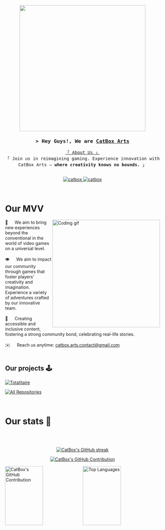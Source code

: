 <h3  align="center">
<img width="410px" src="https://github.com/CatBoxArts/CatBoxArts/assets/141590555/2bd35e71-64ea-4be0-a000-7dc0f8e26f91" />
</h3>

<!-- Intro  -->
<h3 align="center">
        <samp>&gt; Hey Guys!, We are
                <b><a target="_blank" href="https://github.com/CatBoxArts">CatBox Arts</a></b>
        </samp>
</h3>


<p align="center"> 
  <samp>
    <a href="https://www.google.com/search?q=Saif+Al+Siam">「 About Us 」</a>
    <br>
    「 Join us in reimagining gaming. Experience innovation with CatBox Arts – <b>where creativity knows no bounds.</b> 」
    <br>
    <br>
  </samp>
</p>

<p align="center">
 <a href="https://giddy-pond-e15.notion.site/CatBox-Art-s-bf5bd443843f41928483acfe3731b3c5?pvs=4" target="blank">
  <img src="https://img.shields.io/badge/Notion-white?style=for-the-badge&logo=notion&logoColor=black" alt="catbox" />
 </a>
 <a href="https://www.figma.com/@catbox" target="_blank">
  <img src="https://img.shields.io/badge/Figma-white?style=for-the-badge&logo=figma&logoColor=black" alt="catbox"/>
 </a>
  </a> 
</p>
<br />

<!-- About Section -->
 # Our MVV
 
<p>
 <img align="right" width="350" src="/assets/programmer.gif" alt="Coding gif" />
  
 🎯 &emsp; We aim to bring new experiences beyond the conventional in the world of video games on a universal level. <br/><br/>
 👁️ &emsp; We aim to impact our community through games that foster players' creativity and imagination. Experience a variety of adventures crafted by our innovative team.<br/><br/>
 🚀 &emsp; Creating accessible and inclusive content, fostering a strong community bond, celebrating real-life stories.<br/><br/>
 ✉️ &emsp; Reach us anytime: catbox.arts.contact@gmail.com<br/><br/>

</p>

## Our projects 🕹
[![Totalitaire](https://github-readme-stats.vercel.app/api/pin/?username=CatBoxArtsCo&repo=totalitaire&border_color=FFFFFF&bg_color=0D1117&title_color=C9D1D9&text_color=8B949E&icon_color=FFFFFF)](https://github.com/CatBoxArtsCo/Totalitaire)

<p align="left">
  <a href="https://github.com/CatBoxArts?tab=repositories" target="_blank"><img alt="All Repositories" title="All Repositories" src="https://img.shields.io/badge/-All%20Repos-FFFFFF?style=for-the-badge&logo=koding&logoColor=white"/></a>
</p>

<br/>


# Our stats 🎲
<br/>
<br/>
<p align="center">
  <a href="https://github.com/CatBoxArtsCo">
    <img src="https://github-readme-streak-stats.herokuapp.com/?user=CatBoxArts&theme=graywhite&border=FFFFFF" alt="CatBox's GitHub streak"/>
  </a>
</p>


<p align="center">
  <a href="https://github.com/CatBoxArtsCo">
    <img src="https://github-profile-summary-cards.vercel.app/api/cards/profile-details?username=CatBoxArts&theme=graywhite" alt="CatBox's GitHub Contribution"/>
  </a>
</p>

<a> 
    <a href="https://github.com/CatBoxArtsCo"><img alt="CatBox's GitHub Contribution" src="https://denvercoder1-github-readme-stats.vercel.app/api?username=CatBoxArts&show_icons=true&count_private=true&theme=graywhite" height="192px" width="49.5%"/></a>
  <a href="https://github.com/CatBoxArtsCo"><img alt="Top Languages" src="https://denvercoder1-github-readme-stats.vercel.app/api/top-langs/?username=CatBoxArts&langs_count=8&layout=compact&theme=graywhite" height="192px" width="49.5%"/></a>
  <br/>
</a>
